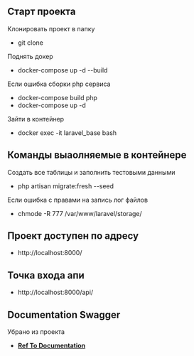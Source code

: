 
## Старт проекта

Клонировать проект в папку
- git clone 

Поднять докер
- docker-compose up -d --build

Если ошибка сборки php сервиса
- docker-compose build php
- docker-compose up -d



Зайти в контейнер 
- docker exec -it laravel_base bash


## Команды выаолняемые в контейнере

Создать все таблицы и заполнить тестовыми данными
- php artisan migrate:fresh --seed

Если ошибка с правами на запись лог файлов
- chmode -R 777 /var/www/laravel/storage/

## Проект доступен по адресу 

- http://localhost:8000/

 ## Точка входа апи 

- http://localhost:8000/api/
  

## Documentation Swagger
 Убрано из проекта
- **[Ref To Documentation](http://localhost:8000/api/documentation)**
